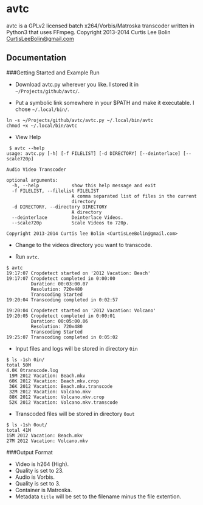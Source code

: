 avtc
====
avtc is a GPLv2 licensed batch x264/Vorbis/Matroska transcoder written in Python3 that uses FFmpeg.
Copyright 2013-2014 Curtis Lee Bolin <CurtisLeeBolin@gmail.com>

Documentation
-------------

###Getting Started and Example Run

* Download avtc.py wherever you like. I stored it in `~/Projects/github/avtc/`.

* Put a symbolic link somewhere in your $PATH and make it executable.  I chose `~/.local/bin/`.
```
ln -s ~/Projects/github/avtc/avtc.py ~/.local/bin/avtc
chmod +x ~/.local/bin/avtc
```

* View Help
```
 $ avtc --help
usage: avtc.py [-h] [-f FILELIST] [-d DIRECTORY] [--deinterlace] [--scale720p]

Audio Video Transcoder

optional arguments:
  -h, --help            show this help message and exit
  -f FILELIST, --filelist FILELIST
                        A comma separated list of files in the current
                        directory
  -d DIRECTORY, --directory DIRECTORY
                        A directory
  --deinterlace         Deinterlace Videos.
  --scale720p           Scale Videos to 720p.

Copyright 2013-2014 Curtis lee Bolin <CurtisLeeBolin@gmail.com>
```

* Change to the videos directory you want to transcode.

* Run `avtc`.
```
$ avtc
19:17:07 Cropdetect started on '2012 Vacation: Beach'
19:17:07 Cropdetect completed in 0:00:00
         Duration: 00:03:00.07
         Resolution: 720x480
         Transcoding Started
19:20:04 Transcoding completed in 0:02:57
```
```
19:20:04 Cropdetect started on '2012 Vacation: Volcano'
19:20:05 Cropdetect completed in 0:00:01
         Duration: 00:05:00.06
         Resolution: 720x480
         Transcoding Started
19:25:07 Transcoding completed in 0:05:02
```

* Input files and logs will be stored in directory `0in`
```
$ ls -1sh 0in/
total 50M
4.0K 0transcode.log
 19M 2012 Vacation: Beach.mkv
 60K 2012 Vacation: Beach.mkv.crop
 36K 2012 Vacation: Beach.mkv.transcode
 32M 2012 Vacation: Volcano.mkv
 88K 2012 Vacation: Volcano.mkv.crop
 52K 2012 Vacation: Volcano.mkv.transcode
```

* Transcoded files will be stored in directory `0out`
```
$ ls -1sh 0out/
total 41M
15M 2012 Vacation: Beach.mkv
27M 2012 Vacation: Volcano.mkv
```

###Output Format
* Video is h264 (High).
 * Quality is set to 23.
* Audio is Vorbis.
 * Quality is set to 3.
* Container is Matroska.
* Metadata `title` will be set to the filename minus the file extention.
